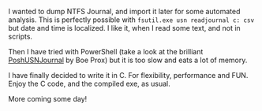 I wanted to dump NTFS Journal, and import it later for some automated analysis. 
This is perfectly possible with `fsutil.exe usn readjournal c: csv` but date and time is localized. 
I like it, when I read some text, and not in scripts.

Then I have tried with PowerShell (take a look at the brilliant [PoshUSNJournal](https://www.powershellgallery.com/packages/PoshUSNJournal/0.4.3.0) by Boe Prox) but it is too slow and eats a lot of memory.

I have finally decided to write it in C. For flexibility, performance and FUN.
Enjoy the C code, and the compiled exe, as usual.

More coming some day!

